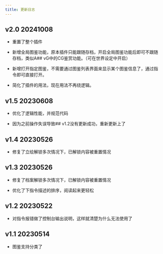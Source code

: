 ```yaml
---
title: 更新日志
---
```


## v2.0 20241008

- 重置了整个插件

- 新增全局图鉴功能，原本插件只能跟随存档，开启全局图鉴功能后即可不跟随存档，类似A## vG中的CG鉴赏功能。（可在世界设定中开启）

- 新增打开指定图鉴，不需要通过图鉴列表界面来显示某个图鉴信息了，通过指令即可直接打开。

- 简化了插件的用法，现在用法不再绕逻辑。

## v1.5 20230608

- 优化了逻辑性能，并规范代码

- 因为之前操作失误导致## v1.2没有更新成功，重新更新上了

## v1.4 20230526

- 修复了立绘解锁多次情况下，已解锁内容被重置情况

## v1.3 20230526

- 修复了档案解锁多次情况下，已解锁内容被重置情况

- 优化了下指令描述的排序，阅读起来更轻松

## v1.2 20230522

- 对指令报错做了控制台输出说明，这样就清楚为什么无法使用了

## v1.1 20230514

- 图鉴支持分类了
